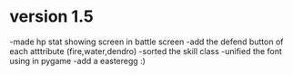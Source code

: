 # version 1.5
-made hp stat showing screen in battle screen
-add the defend button of each atttribute (fire,water,dendro)
-sorted the skill class
-unified the font using in pygame
-add a easteregg :)
